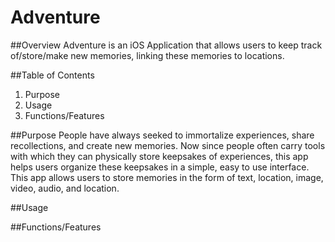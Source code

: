 # Adventure
##Overview
Adventure is an iOS Application that allows users to 
keep track of/store/make new memories, linking these memories to locations.


##Table of Contents
1. Purpose
2. Usage
3. Functions/Features

##Purpose
People have always seeked to immortalize experiences, share recollections, and 
create new memories. Now since people often carry tools with which they can 
physically store keepsakes of experiences, this app helps users organize these
keepsakes in a simple, easy to use interface.
This app allows users to store memories in the form of text, location, image, 
video, audio, and location. 

##Usage


##Functions/Features

